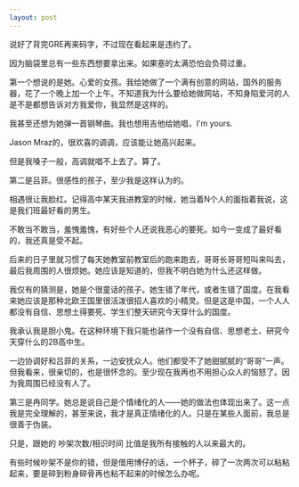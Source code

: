 ```yaml
---
layout: post
---
```

说好了背完GRE再来码字，不过现在看起来是违约了。

因为脑袋里总有一些东西想要拿出来。如果塞的太满恐怕会负荷过重。

第一个想说的是她。心爱的女孩。我给她做了一个满有创意的网站，国外的服务器，花了一个晚上加一个上午。不知道我为什么要给她做网站，不知身陷爱河的人是不是都想告诉对方我爱你，我显然是这样的。

我甚至还想为她弹一首钢琴曲。我也想用吉他给她唱，I'm yours.

Jason Mraz的，很欢喜的调调，应该能让她高兴起来。

但是我嗓子一般，高调就唱不上去了。算了。

第二是吕菲。很感性的孩子，至少我是这样认为的。

相遇很让我脸红。记得高中某天我进教室的时候，她当着N个人的面指着我说，这是我们班最好看的男生。

不敢当不敢当，羞愧羞愧，有好些个人还说我恶心的要死。如今一变成了最好看的，我还真是受不起。

后来的日子里就习惯了每天她教室前教室后的跑来跑去，哥哥长哥哥短叫来叫去，最后我周围的人很烦她。她应该是知道的，但我不明白她为什么还这样做。

我仅有的猜测是，她是个很童话的孩子。她生错了年代，或者生错了国度。在我看来她应该是那种北欧王国里很活泼很招人喜欢的小精灵。但是这是中国，一个人人都没有自信、思想土得要死、学生们整天研究今天穿什么的国度。

我承认我是胆小鬼。在这种环境下我只能也装作一个没有自信、思想老土、研究今天穿什么的2B高中生。

一边协调好和吕菲的关系，一边安抚众人。他们都受不了她甜腻腻的“哥哥”一声。但我看来，很亲切的，也是很怀念的。至少现在我再也不用担心众人的恼怒了。因为我周围已经没有人了。

第三是冉同学。她总是说自己是个情绪化的人——她的做法也体现出来了。这一点我是完全理解的，甚至来说，我才是真正情绪化的人。只是在某些人面前，我总是很善于伪装。

只是，跟她的 吵架次数/相识时间 比值是我所有接触的人以来最大的。

有些时候吵架不是你的错，但是借用博仔的话，一个杯子，碎了一次两次可以粘粘起来，要是碎到粉身碎骨再也粘不起来的时候怎么办呢。